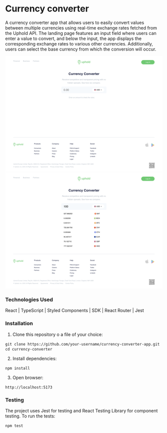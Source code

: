 # Currency converter

A currency converter app that allows users to easily convert values between multiple currencies using real-time exchange rates fetched from the Uphold API. The landing page features an input field where users can enter a value to convert, and below the input, the app displays the corresponding exchange rates to various other currencies. Additionally, users can select the base currency from which the conversion will occur.

![Landing page](./public/assets/app-screenshot.png)
![Landing page with conversions](./public/assets/app-screenshot-2.png)

### Technologies Used
React | TypeScript | Styled Components | SDK | React Router | Jest

### Installation
1. Clone this repository o a file of your choice:

```
git clone https://github.com/your-username/currency-converter-app.git
cd currency-converter
```

2. Install dependencies:

````
npm install
````

3. Open browser:

````
http://localhost:5173
````

### Testing 

The project uses Jest for testing and React Testing Library for component testing.
To run the tests:

```
npm test
```